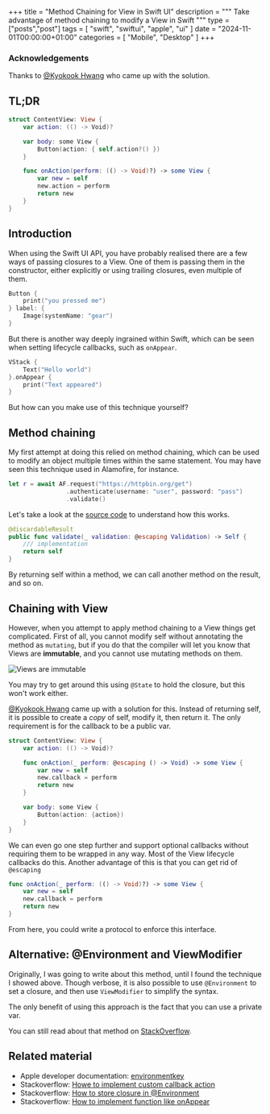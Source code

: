 +++
title = "Method Chaining for View in Swift UI"
description = """
    Take advantage of method chaining to modify a View in Swift
"""
type = ["posts","post"]
tags = [
    "swift",
    "swiftui",
    "apple",
    "ui"
]
date = "2024-11-01T00:00:00+01:00"
categories = [
    "Mobile",
    "Desktop"
]
+++
### Acknowledgements

Thanks to [@Kyokook Hwang][kyokook] who came up with the solution.

## TL;DR

```swift
struct ContentView: View {
    var action: (() -> Void)?

    var body: some View {
        Button(action: { self.action?() })
    }

    func onAction(perform: (() -> Void)?) -> some View {
        var new = self
        new.action = perform
        return new
    }
}
```

## Introduction

When using the Swift UI API, you have probably realised there are a few ways
of passing closures to a View. One of them is passing them in the constructor,
either explicitly or using trailing closures, even multiple of them.

```swift
Button {
    print("you pressed me")
} label: {
    Image(systemName: "gear")
}
```

But there is another way deeply ingrained within Swift, which can be seen
when setting lifecycle callbacks, such as `onAppear`.

```swift
VStack {
    Text("Hello world")
}.onAppear {
    print("Text appeared")
}
```

But how can you make use of this technique yourself?


## Method chaining

My first attempt at doing this relied on method chaining, which can be used
to modify an object multiple times within the same statement.
You may have seen this technique used in Alamofire, for instance.

```swift
let r = await AF.request("https://httpbin.org/get")
                .authenticate(username: "user", password: "pass")
                .validate()
```

Let's take a look at the [source code][alamofire] to understand how this works.

```swift
@discardableResult
public func validate(_ validation: @escaping Validation) -> Self {
    /// implementation
    return self
}
```

By returning self within a method, we can call another method on the result,
and so on.

## Chaining with View

However, when you attempt to apply method chaining to a View things
get complicated. First of all, you cannot modify self without annotating
the method as `mutating`, but if you do that the compiler will let you
know that Views are **immutable**, and you cannot use mutating methods
on them.

![Views are immutable](/images/method-chaining-view-swiftui/compiler-error.png)

You may try to get around this using `@State` to hold the closure, but this
won't work either.

[@Kyokook Hwang][kyokook] came up with a solution for this.
Instead of returning self, it is possible to create a *copy* of self,
modify it, then return it.
The only requirement is for the callback to be a public var.

```swift
struct ContentView: View {
    var action: (() -> Void)?

    func onAction(_ perform: @escaping () -> Void) -> some View {
        var new = self
        new.callback = perform
        return new
    }

    var body: some View {
        Button(action: {action})
    }
}
```

We can even go one step further and support optional callbacks without
requiring them to be wrapped in any way.
Most of the View lifecycle callbacks do this.
Another advantage of this is that you can get rid of `@escaping`


```swift
func onAction(_ perform: (() -> Void)?) -> some View {
    var new = self
    new.callback = perform
    return new
}
```

From here, you could write a protocol to enforce this interface.


## Alternative: @Environment and ViewModifier

Originally, I was going to write about this method,
until I found the technique I showed above.
Though verbose, it is also possible to use `@Environment` to set a closure,
and then use `ViewModifier` to simplify the syntax.

The only benefit of using this approach is the fact that you can use a
private var.

You can still read about that method on [StackOverflow][so-answer].


## Related material

- Apple developer documentation: [environmentkey][environmentkey]
- Stackoverflow: [Howe to implement custom callback action][so-callback]
- Stackoverflow: [How to store closure in @Environment][so-closure-env]
- Stackoverflow: [How to implement function like onAppear][so-answer]


<!-- LINKS -->
[environmentkey]: https://developer.apple.com/documentation/swiftui/environmentkey
[so-closure-env]: https://stackoverflow.com/questions/68748549/swiftui-store-closure-in-environment
[so-answer]: https://stackoverflow.com/questions/61039657/how-to-implement-function-like-onappear-in-swiftui
[so-callback]: https://stackoverflow.com/questions/64252145/how-to-implement-custom-callback-action-in-swiftui-similar-to-onappear-function
[alamofire]: https://github.com/Alamofire/Alamofire/blob/master/Source/Core/DataRequest.swift#L145
[kyokook]: https://stackoverflow.com/users/579236/kyokook-hwang
